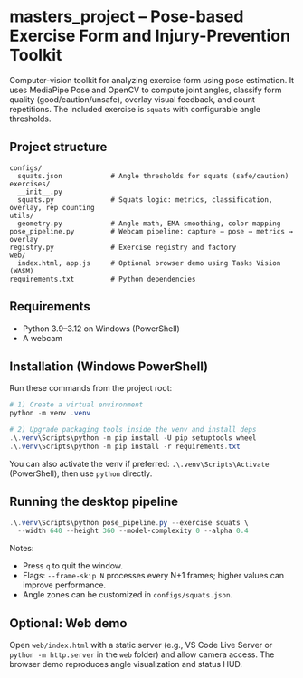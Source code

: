 # masters_project – Pose-based Exercise Form and Injury-Prevention Toolkit

Computer-vision toolkit for analyzing exercise form using pose estimation. It uses MediaPipe Pose and OpenCV to compute joint angles, classify form quality (good/caution/unsafe), overlay visual feedback, and count repetitions. The included exercise is `squats` with configurable angle thresholds.

## Project structure
```
configs/
  squats.json            # Angle thresholds for squats (safe/caution)
exercises/
  __init__.py
  squats.py              # Squats logic: metrics, classification, overlay, rep counting
utils/
  geometry.py            # Angle math, EMA smoothing, color mapping
pose_pipeline.py         # Webcam pipeline: capture → pose → metrics → overlay
registry.py              # Exercise registry and factory
web/
  index.html, app.js     # Optional browser demo using Tasks Vision (WASM)
requirements.txt         # Python dependencies
```

## Requirements
- Python 3.9–3.12 on Windows (PowerShell)
- A webcam

## Installation (Windows PowerShell)
Run these commands from the project root:

```powershell
# 1) Create a virtual environment
python -m venv .venv

# 2) Upgrade packaging tools inside the venv and install deps
.\.venv\Scripts\python -m pip install -U pip setuptools wheel
.\.venv\Scripts\python -m pip install -r requirements.txt
```

You can also activate the venv if preferred: `.\.venv\Scripts\Activate` (PowerShell), then use `python` directly.

## Running the desktop pipeline
```powershell
.\.venv\Scripts\python pose_pipeline.py --exercise squats \
  --width 640 --height 360 --model-complexity 0 --alpha 0.4
```

Notes:
- Press `q` to quit the window.
- Flags: `--frame-skip N` processes every N+1 frames; higher values can improve performance.
- Angle zones can be customized in `configs/squats.json`.

## Optional: Web demo
Open `web/index.html` with a static server (e.g., VS Code Live Server or `python -m http.server` in the `web` folder) and allow camera access. The browser demo reproduces angle visualization and status HUD.
